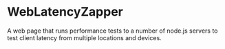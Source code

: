 WebLatencyZapper
================

A web page that runs performance tests to a number of node.js servers to test client latency from multiple locations and devices.